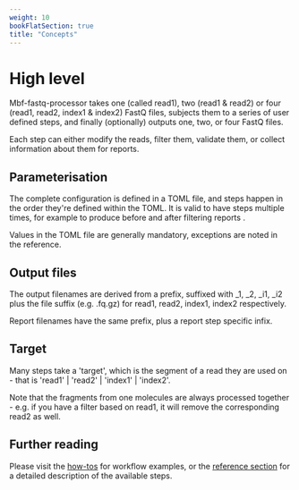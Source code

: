 ```yaml
---
weight: 10
bookFlatSection: true
title: "Concepts"
---
```


# High level

Mbf-fastq-processor takes one (called read1), two (read1 & read2) or four (read1, read2, index1 & index2)
FastQ files, subjects them to a series of user defined steps,
and finally (optionally) outputs one, two, or four FastQ files.

Each step can either modify the reads, filter them, validate them, or collect information about them for
reports.

## Parameterisation

The complete configuration is defined in a TOML file, and steps happen in the order they're defined 
within the TOML. It is valid to have steps multiple times, for example to produce before and after filtering reports .

Values in the TOML file are generally mandatory, exceptions are noted in the reference.

## Output files

The output filenames are derived from a prefix, suffixed with _1, _2, _i1, _i2 plus the file suffix (e.g. .fq.gz) 
for read1, read2, index1, index2 respectively.

Report filenames have the same prefix, plus a report step specific infix.

## Target

Many steps take a 'target', which is the segment of a read they are used on - that is 'read1' | 'read2' | 'index1' | 'index2'. 

Note that the fragments from one molecules are always processed together - e.g. if you have a filter based on read1,
it will remove the corresponding read2 as well.


## Further reading

Please visit the [how-tos](../how-to/report) for workflow examples, or the [reference section](/reference) for a detailed description of the available steps.


